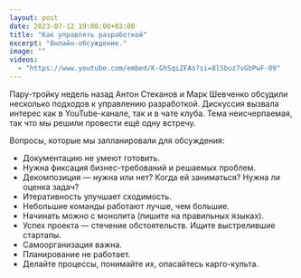 ```yaml
---
layout: post
date: 2023-07-12 19:00:00+03:00
title: "Как управлять разработкой"
excerpt: "Онлайн-обсуждение."
image: ""
videos:
  - "https://www.youtube.com/embed/K-GhSqiZFAo?si=8l5buz7vGbPwF-09"
---
```


Пару-тройку недель назад Антон Стеканов и Марк Шевченко обсудили несколько подходов к управлению разработкой. Дискуссия вызвала интерес как в YouTube-канале, так и в чате клуба. Тема неисчерпаемая, так что мы решили провести ещё одну встречу.

Вопросы, которые мы запланировали для обсуждения:

* Документацию не умеют готовить.
* Нужна фиксация бизнес-требований и решаемых проблем.
* Декомпозиция — нужна или нет? Когда ей заниматься? Нужна ли оценка задач?
* Итеративность улучшает сходимость.
* Небольшие команды работают лучше, чем большие.
* Начинать можно с монолита (пишите на правильных языках).
* Успех проекта — стечение обстоятельств. Ищите выстрелившие стартапы.
* Самоорганизация важна.
* Планирование не работает.
* Делайте процессы, понимайте их, опасайтесь карго-культа.
